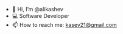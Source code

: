 - 👋 Hi, I’m @alikashev
- 💻 Software Developer
- 📫 How to reach me: kasev21@gmail.com

<!---
alikashev/alikashev is a ✨ special ✨ repository because its `README.md` (this file) appears on your GitHub profile.
You can click the Preview link to take a look at your changes.
--->
